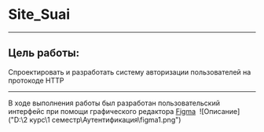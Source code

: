 # Site_Suai
____
## Цель работы:
Спроектировать и разработать систему авторизации пользователей на протокоде HTTP
____
В ходе выполнения работы был разработан пользовательский интерфейс при помощи графического редактора [Figma](https://www.figma.com/community)
<img src="D:\2 курс\1 семестр\Аутентификация\figma1.png" alt="">
![Описание]("D:\2 курс\1 семестр\Аутентификация\figma1.png")
